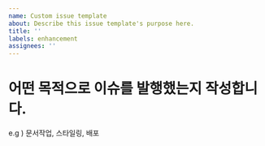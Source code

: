 ```yaml
---
name: Custom issue template
about: Describe this issue template's purpose here.
title: ''
labels: enhancement
assignees: ''
---
```


# 어떤 목적으로 이슈를 발행했는지 작성합니다.

e.g ) 문서작업, 스타일링, 배포
